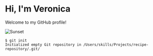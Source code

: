 # Hi, I'm Veronica
Welcome to my GitHub profile!

![Sunset](https://th.bing.com/th/id/OIP.gR6BOtr377SKksws4KcPOAHaFj?pid=ImgDet&rs=1)
```
$ git init
Initialized empty Git repository in /Users/skills/Projects/recipe-repository/.git/
```

